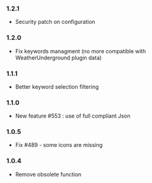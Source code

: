 ### 1.2.1
* Security patch on configuration

### 1.2.0
* Fix keywords managment (no more compatible with WeatherUnderground plugin data)

### 1.1.1
* Better keyword selection filtering

### 1.1.0
* New feature #553 : use of full compliant Json

### 1.0.5
* Fix #489 - some icons are missing

### 1.0.4
* Remove obsolete function